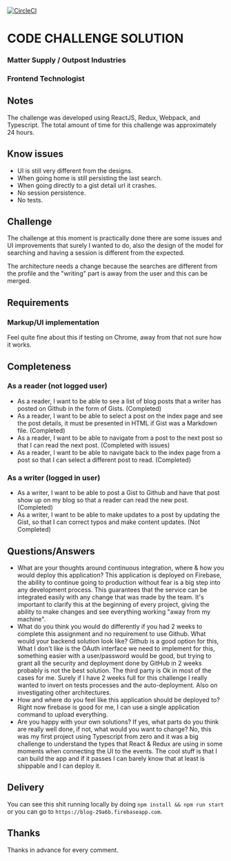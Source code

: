 [![CircleCI](https://circleci.com/gh/iyubinest/blog/tree/master.svg?style=svg)](https://circleci.com/gh/iyubinest/blog/tree/master)

# CODE CHALLENGE SOLUTION

### Matter Supply / Outpost Industries

### Frontend Technologist

## Notes

The challenge was developed using ReactJS, Redux, Webpack, and Typescript. The total amount of time for this challenge was approximately 24 hours.

## Know issues

- UI is still very different from the designs.
- When going home is still persisting the last search.
- When going directly to a gist detail url it crashes.
- No session persistence.
- No tests.

## Challenge

The challenge at this moment is practically done there are some issues and UI improvements that surely I wanted to do, also the design of the model for searching and having a session is different from the expected.

The architecture needs a change because the searches are different from the profile and the "writing" part is away from the user and this can be merged.

## Requirements

### Markup/UI implementation

Feel quite fine about this if testing on Chrome, away from that not sure how it works.

## Completeness

### As a reader (not logged user)

- As a reader, I want to be able to see a list of blog posts that a writer has posted on Github in the form of Gists. (Completed)
- As a reader, I want to be able to select a post on the index page and see the post details, it must be presented in HTML if Gist was a Markdown file. (Completed)
- As a reader, I want to be able to navigate from a post to the next post so that I can read the next post. (Completed with issues)
- As a reader, I want to be able to navigate back to the index page from a post so that I can select a different post to read. (Completed)

### As a writer (logged in user)

- As a writer, I want to be able to post a Gist to Github and have that post show up on my blog so that a reader can read the new post. (Completed)
- As a writer, I want to be able to make updates to a post by updating the Gist, so that I can correct typos and make content updates. (Not Completed)

## Questions/Answers

- What are your thoughts around continuous integration, where & how you would deploy this application?
  This application is deployed on Firebase, the ability to continue going to production without fear is a big step into any development process. This guarantees that the service can be integrated easily with any change that was made by the team. It's important to clarify this at the beginning of every project, giving the ability to make changes and see everything working "away from my machine".
- What do you think you would do differently if you had 2 weeks to complete this assignment and no requirement to use Github. What would your backend solution look like?
  Github is a good option for this, What I don't like is the OAuth interface we need to implement for this, something easier with a user/password would be good, but trying to grant all the security and deployment done by GitHub in 2 weeks probably is not the best solution. The third party is Ok in most of the cases for me. Surely if I have 2 weeks full for this challenge I really wanted to invert on tests processes and the auto-deployment. Also on investigating other architectures.
- How and where do you feel like this application should be deployed to?
  Right now firebase is good for me, I can use a single application command to upload everything.
- Are you happy with your own solutions? If yes, what parts do you think are really well done, if not, what would you want to change?
  No, this was my first project using Typescript from zero and it was a big challenge to understand the types that React & Redux are using in some moments when connecting the UI to the events. The cool stuff is that I can build the app and if it passes I can barely know that at least is shippable and I can deploy it.

## Delivery

You can see this shit running locally by doing `npm install && npm run start` or you can go to `https://blog-29a6b.firebaseapp.com`.

## Thanks

Thanks in advance for every comment.
